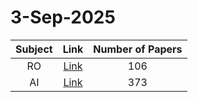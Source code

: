 # 3-Sep-2025

| Subject | Link | Number of Papers |
|:-----:|:----:|:----------------:|
| RO | [Link](https://github.com/KJaebye/EmbodiedAI-Robotics-arXiv-Daily-Reporter/tree/main/3-Sep-2025/RO) | 106 |
| AI | [Link](https://github.com/KJaebye/EmbodiedAI-Robotics-arXiv-Daily-Reporter/tree/main/3-Sep-2025/AI) | 373 |
